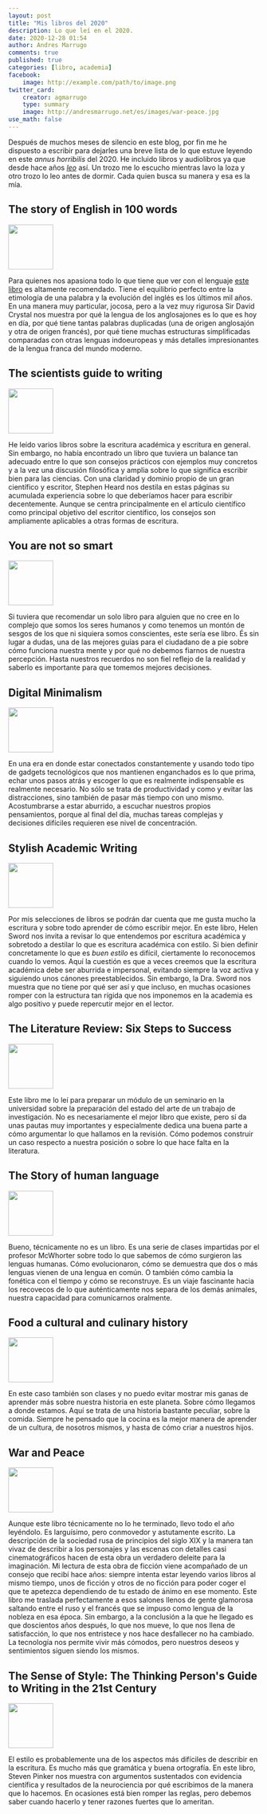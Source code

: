 ```yaml
---
layout: post
title: "Mis libros del 2020"
description: Lo que leí en el 2020.
date: 2020-12-28 01:54
author: Andres Marrugo
comments: true
published: true
categories: [libro, academia]
facebook:
    image: http://example.com/path/to/image.png
twitter_card:
    creator: agmarrugo
    type: summary
    image: http://andresmarrugo.net/es/images/war-peace.jpg
use_math: false
---
```


Después de muchos meses de silencio en este blog, por fin me he dispuesto a escribir para dejarles una breve lista de lo que estuve leyendo en este *annus horribilis* del 2020. He incluido libros y audiolibros ya que desde hace años [*leo*][audiolibro] así. Un trozo me lo escucho mientras lavo la loza y otro trozo lo leo antes de dormir. Cada quien busca su manera y esa es la mía.

[audiolibro]: http://andresmarrugo.net/es/blog/2016/08/20/haciendole-espacio-a-la-ficcion/ "Haciéndole espacio a la ficción - andres marrugo"

## The story of English in 100 words

<a href="https://www.amazon.com/Story-English-100-Words/dp/125002420X"><img src="http://andresmarrugo.net/es/images/english-100.jpg" alt="" width="90" height="" border="0" /></a>

Para quienes nos apasiona todo lo que tiene que ver con el lenguaje [este libro][english100] es altamente recomendado. Tiene el equilibrio perfecto entre la etimología de una palabra y la evolución del inglés es los últimos mil años. En una manera muy particular, jocosa, pero  a la vez muy rigurosa Sir David Crystal nos muestra por qué la lengua de los anglosajones es lo que es hoy en día, por qué tiene tantas palabras duplicadas (una de origen anglosajón y otra de origen francés), por qué tiene muchas estructuras simplificadas comparadas con otras lenguas indoeuropeas y más detalles impresionantes de la lengua franca del mundo moderno. 

[english100]: https://www.amazon.com/Story-English-100-Words/dp/125002420X "Amazon.com: The Story of English in 100 Words (9781250024206): Crystal, David: Books"

## The scientists guide to writing

<a href="https://www.amazon.com/-/es/Stephen-B-Heard/dp/0691170223/ref=sr_1_1?dchild=1&keywords=The+scientists+guide+to+writing&qid=1609139048&sr=8-1"><img src="http://andresmarrugo.net/es/images/scientists-guide-writing.jpg" alt="" width="90" height="" border="0" /></a>


He leído varios libros sobre la escritura académica y escritura en general. Sin embargo, no había encontrado un libro que tuviera un balance tan adecuado entre lo que son consejos prácticos con ejemplos muy concretos y a la vez una discusión filosófica y amplia sobre lo que significa escribir bien para las ciencias. Con una claridad y dominio propio de un gran científico y escritor, Stephen Heard nos destila en estas páginas su acumulada experiencia sobre lo que deberíamos hacer para escribir decentemente. Aunque se centra principalmente en el artículo científico como principal objetivo del escritor científico, los consejos son ampliamente aplicables a otras formas de escritura. 

## You are not so smart 

<a href="https://www.amazon.com/-/es/dp/B006L2JP5C/ref=sr_1_1?__mk_es_US=%C3%85M%C3%85%C5%BD%C3%95%C3%91&dchild=1&keywords=You+are+not+so+smart&qid=1609139202&sr=8-1"><img src="http://andresmarrugo.net/es/images/you-are-not-smart.jpg" alt="" width="90" height="" border="0" /></a>

Si tuviera que recomendar un solo libro para alguien que no cree en lo complejo que somos los seres humanos y como tenemos un montón de sesgos de los que ni siquiera somos conscientes, este sería ese libro. És sin lugar a dudas, una de las mejores guías para el ciudadano de a pie sobre cómo funciona nuestra mente y por qué no debemos fiarnos de nuestra percepción. Hasta nuestros recuerdos no son fiel reflejo de la realidad y saberlo es importante para que tomemos mejores decisiones. 

## Digital Minimalism 

<a href="https://www.amazon.com/-/es/dp/B07LGDY5PC/ref=sr_1_1?__mk_es_US=%C3%85M%C3%85%C5%BD%C3%95%C3%91&dchild=1&keywords=Digital+minimalism&qid=1609139265&s=audible&sr=1-1"><img src="http://andresmarrugo.net/es/images/digital-minimalism.jpg" alt="" width="90" height="" border="0" /></a>

En una era en donde estar conectados constantemente y usando todo tipo de gadgets tecnológicos que nos mantienen enganchados es lo que prima, echar unos pasos atrás y escoger lo que es realmente indispensable es realmente necesario. No sólo se trata de productividad y como y evitar las distracciones, sino también de pasar más tiempo con uno mismo. Acostumbrarse a estar aburrido, a escuchar nuestros propios pensamientos, porque al final del día, muchas tareas complejas y decisiones difíciles requieren ese nivel de concentración. 

## Stylish Academic Writing 

<a href="https://www.amazon.com/-/es/Helen-Sword/dp/0674064488/ref=sr_1_1?__mk_es_US=%C3%85M%C3%85%C5%BD%C3%95%C3%91&dchild=1&keywords=Stylish+Academic+Writing&qid=1609139366&sr=8-1"><img src="http://andresmarrugo.net/es/images/stylish.jpg" alt="" width="90" height="" border="0" /></a>

Por mis selecciones de libros se podrán dar cuenta que me gusta mucho la escritura y sobre todo aprender de cómo escribir mejor. En este libro, Helen Sword nos invita a revisar lo que entendemos por escritura académica y sobretodo a destilar lo que es escritura académica con estilo. Si bien definir concretamente lo que es *buen estilo* es difícil, ciertamente lo reconocemos cuando lo vemos. Aquí la cuestión es que a veces creemos que la escritura académica debe ser aburrida e impersonal, evitando siempre la voz activa y siguiendo unos cánones preestablecidos. Sin embargo, la Dra. Sword nos muestra que no tiene por qué ser así y que incluso, en muchas ocasiones romper con la estructura tan rígida que nos imponemos en la academia es algo positivo y puede repercutir mejor en el lector.  

## The Literature Review: Six Steps to Success

<a href="https://www.amazon.com/-/es/Lawrence-Machi/dp/1506336248/ref=sr_1_1?__mk_es_US=%C3%85M%C3%85%C5%BD%C3%95%C3%91&dchild=1&keywords=The+Literature+Review&qid=1609139438&sr=8-1"><img src="http://andresmarrugo.net/es/images/literature-review.jpg" alt="" width="90" height="" border="0" /></a>

Este libro me lo leí para preparar un módulo de un seminario en la universidad sobre la preparación del estado del arte de un trabajo de investigación. No es necesariamente el mejor libro que existe, pero sí da unas pautas muy importantes y especialmente dedica una buena parte a cómo argumentar lo que hallamos en la revisión. Cómo podemos construir un caso respecto a nuestra posición o sobre lo que hace falta en la literatura. 

## The Story of human language 

<a href="https://www.amazon.com/-/es/dp/B00DTO69D6/ref=sr_1_1?__mk_es_US=%C3%85M%C3%85%C5%BD%C3%95%C3%91&dchild=1&keywords=The+Story+of+human+language&qid=1609139549&sr=8-1"><img src="http://andresmarrugo.net/es/images/story-human-language.jpg" alt="" width="90" height="" border="0" /></a>

Bueno, técnicamente no es un libro. Es una serie de clases impartidas por el profesor McWhorter sobre todo lo que sabemos de cómo surgieron las lenguas humanas. Cómo evolucionaron, cómo se demuestra que dos o más lenguas vienen de una lengua en común. O también cómo cambia la fonética con el tiempo y cómo se reconstruye. Es un viaje fascinante hacia los recovecos de lo que auténticamente nos separa de los demás animales, nuestra capacidad para comunicarnos oralmente. 

## Food a cultural and culinary history

<a href="https://www.amazon.com/-/es/dp/B00DTNXR5A/ref=sr_1_1?__mk_es_US=%C3%85M%C3%85%C5%BD%C3%95%C3%91&dchild=1&keywords=Food+a+cultural+and+culinary+history&qid=1609139609&s=audible&sr=1-1"><img src="http://andresmarrugo.net/es/images/food-history.jpg" alt="" width="90" height="" border="0" /></a>

En este caso también son clases y no puedo evitar mostrar mis ganas de aprender más sobre nuestra historia en este planeta. Sobre cómo llegamos a donde estamos. Aquí se trata de una historia bastante peculiar, sobre la comida. Siempre he pensado que la cocina es la mejor manera de aprender de un cultura, de nosotros mismos, y hasta de cómo criar a nuestros hijos. 

## War and Peace

<a href="https://www.amazon.com/-/es/dp/B0007OB4TU/ref=sr_1_1?__mk_es_US=%C3%85M%C3%85%C5%BD%C3%95%C3%91&dchild=1&keywords=War+and+Peace&qid=1609139680&s=audible&sr=1-1"><img src="http://andresmarrugo.net/es/images/war-peace.jpg" alt="" width="90" height="" border="0" /></a>

Aunque este libro técnicamente no lo he terminado, llevo todo el año leyéndolo. Es larguísimo, pero conmovedor y astutamente escrito. La descripción de la sociedad rusa de principios del siglo XIX y la manera tan vivaz de describir a los personajes y las escenas con detalles casi cinematográficos hacen de esta obra un verdadero deleite para la imaginación. Mi lectura de esta obra de ficción viene acompañado de un consejo que recibí hace años: siempre intenta estar leyendo varios libros al mismo tiempo, unos de ficción y otros de no ficción para poder coger el que te apetezca dependiendo de tu estado de ánimo en ese momento. Este libro me traslada perfectamente a esos salones llenos de gente glamorosa saltando entre el ruso y el francés que se impuso como lengua de la nobleza en esa época. Sin embargo, a la conclusión a la que he llegado es que doscientos años después, lo que nos mueve, lo que nos llena de satisfacción, lo que nos entristece y nos hace desfallecer no ha cambiado. La tecnología nos permite vivir más cómodos, pero nuestros deseos y sentimientos siguen siendo los mismos. 

## The Sense of Style: The Thinking Person's Guide to Writing in the 21st Century

<a href="https://www.amazon.com/-/es/dp/B00M8UQZUY/ref=sr_1_1?__mk_es_US=%C3%85M%C3%85%C5%BD%C3%95%C3%91&dchild=1&keywords=sense+of+style&qid=1609139735&s=audible&sr=1-1"><img src="http://andresmarrugo.net/es/images/sense-style.jpg" alt="" width="90" height="" border="0" /></a>

El estilo es probablemente una de los aspectos más difíciles de describir en la escritura. Es mucho más que gramática y buena ortografía. En este libro, Steven Pinker nos muestra con argumentos sustentados con evidencia científica y resultados de la neurociencia por qué escribimos de la manera que lo hacemos. En ocasiones está bien romper las reglas, pero debemos saber cuando hacerlo y tener razones fuertes que lo ameritan.

 